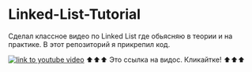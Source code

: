 # Linked-List-Tutorial

Сделал классное видео по Linked List где обьясняю в теории и на практике. В этот репозиторий я прикрепил код.

[![link to youtube video](https://i.ytimg.com/vi/xP4G6dR4EBQ/maxresdefault.jpg)](https://www.youtube.com/watch?v=xP4G6dR4EBQ "link to youtube video")
⬆️⬆️⬆️ Это ссылка на видос. Кликайтке! ⬆️⬆️⬆️
